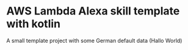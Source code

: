 # AWS Lambda Alexa skill template with kotlin

A small template project with some German default data (Hallo World)
